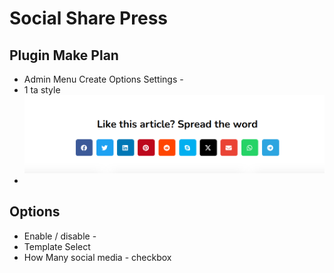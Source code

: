 # Social Share Press

## Plugin Make Plan
- Admin Menu Create Options Settings - 
- 1 ta style ![alt text](image.png)
- 


## Options
- Enable / disable - 
- Template Select
- How Many social media - checkbox

